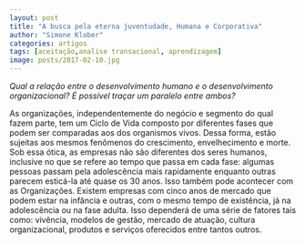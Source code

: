 ```yaml
---
layout: post
title: "A busca pela eterna juventudade, Humana e Corporativa"
author: "Simone Klober"
categories: artigos
tags: [aceitação,analise transacional, aprendizagem]
image: posts/2017-02-10.jpg
---
```


*Qual a relação entre o desenvolvimento humano e o desenvolvimento organizacional? É possível traçar um paralelo entre ambos?*

As organizações, independentemente do negócio e segmento do qual fazem parte, tem um Ciclo de Vida composto por diferentes fases que podem ser comparadas aos dos organismos vivos. Dessa forma, estão sujeitas aos mesmos fenômenos do crescimento, envelhecimento e morte. Sob essa ótica, as empresas não são diferentes dos seres humanos, inclusive no que se refere ao tempo que passa em cada fase: algumas pessoas passam pela adolescência mais rapidamente enquanto outras parecem esticá-la até quase os 30 anos. Isso também pode acontecer com as Organizações. Existem empresas com cinco anos de mercado que podem estar na infância e outras, com o mesmo tempo de existência, já na adolescência ou na fase adulta. Isso dependerá de uma série de fatores tais como: vivência, modelos de gestão, mercado de atuação, cultura organizacional, produtos e serviços oferecidos entre tantos outros.